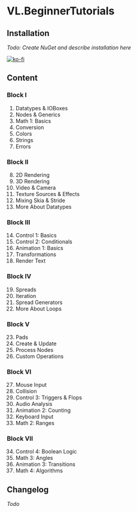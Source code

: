 # VL.BeginnerTutorials

## Installation
*Todo: Create NuGet and describe installation here*

[![ko-fi](https://ko-fi.com/img/githubbutton_sm.svg)](https://ko-fi.com/T6T3I9XX6)

## Content

### Block I
1. Datatypes & IOBoxes
2. Nodes & Generics
3. Math 1: Basics
4. Conversion
5. Colors
6. Strings
7. Errors

### Block II
8. 2D Rendering
9. 3D Rendering
10. Video & Camera
11. Texture Sources & Effects
12. Mixing Skia & Stride
13. More About Datatypes

### Block III
14. Control 1: Basics
15. Control 2: Conditionals
16. Animation 1: Basics
17. Transformations
18. Render Text

### Block IV
19. Spreads
20. Iteration
21. Spread Generators
22. More About Loops

### Block V
23. Pads
24. Create & Update
25. Process Nodes
26. Custom Operations

### Block VI
27. Mouse Input
28. Collision
29. Control 3: Triggers & Flops
30. Audio Analysis
31. Animation 2: Counting
32. Keyboard Input
33. Math 2: Ranges

### Block VII
34. Control 4: Boolean Logic
35. Math 3: Angles
36. Animation 3: Transitions
37. Math 4: Algorithms

## Changelog
*Todo*
